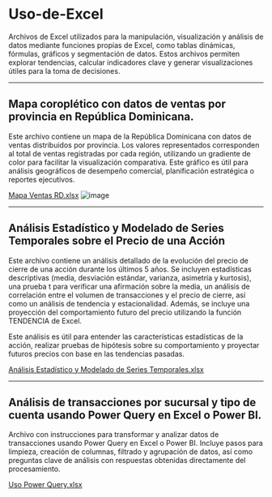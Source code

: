 # Uso-de-Excel
Archivos de Excel utilizados para la manipulación, visualización y análisis de datos mediante funciones propias de Excel, como tablas dinámicas, fórmulas, gráficos y segmentación de datos. Estos archivos permiten explorar tendencias, calcular indicadores clave y generar visualizaciones útiles para la toma de decisiones.

---
## Mapa coroplético con datos de ventas por provincia en República Dominicana.
Este archivo contiene un mapa de la República Dominicana con datos de ventas distribuidos por provincia. Los valores representados corresponden al total de ventas registradas por cada región, utilizando un gradiente de color para facilitar la visualización comparativa.
Este gráfico es útil para análisis geográficos de desempeño comercial, planificación estratégica o reportes ejecutivos.

[Mapa Ventas RD.xlsx](https://github.com/user-attachments/files/20025983/Mapa.Ventas.RD.xlsx)
![image](https://github.com/user-attachments/assets/6c281220-5d4e-4b03-84e2-87a41d9cc7ed)

---
## Análisis Estadístico y Modelado de Series Temporales sobre el Precio de una Acción
Este archivo contiene un análisis detallado de la evolución del precio de cierre de una acción durante los últimos 5 años. Se incluyen estadísticas descriptivas (media, desviación estándar, varianza, asimetría y kurtosis), una prueba t para verificar una afirmación sobre la media, un análisis de correlación entre el volumen de transacciones y el precio de cierre, así como un análisis de tendencia y estacionalidad. Además, se incluye una proyección del comportamiento futuro del precio utilizando la función TENDENCIA de Excel.

Este análisis es útil para entender las características estadísticas de la acción, realizar pruebas de hipótesis sobre su comportamiento y proyectar futuros precios con base en las tendencias pasadas.

[Análisis Estadístico y Modelado de Series Temporales.xlsx](https://github.com/user-attachments/files/20026009/Analisis.Estadistico.y.Modelado.de.Series.Temporales.xlsx)

---
## Análisis de transacciones por sucursal y tipo de cuenta usando Power Query en Excel o Power BI.
Archivo con instrucciones para transformar y analizar datos de transacciones usando Power Query en Excel o Power BI. Incluye pasos para limpieza, creación de columnas, filtrado y agrupación de datos, así como preguntas clave de análisis con respuestas obtenidas directamente del procesamiento.

[Uso Power Query.xlsx](https://github.com/user-attachments/files/20025992/Uso.Power.Query.xlsx)

